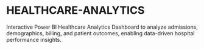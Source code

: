 # HEALTHCARE-ANALYTICS
Interactive Power BI Healthcare Analytics Dashboard to analyze admissions, demographics, billing, and patient outcomes, enabling data-driven hospital performance insights.
